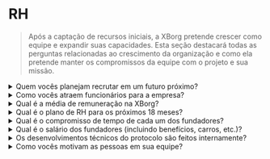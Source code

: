 # RH

> Após a captação de recursos iniciais, a XBorg pretende crescer como equipe e expandir suas capacidades. Esta seção destacará todas as perguntas relacionadas ao crescimento da organização e como ela pretende manter os compromissos da equipe com o projeto e sua missão.

<details>

<summary>Quem vocês planejam recrutar em um futuro próximo?</summary>

Como parte do nosso plano estratégico de crescimento, iniciamos o recrutamento de 2 a 3 engenheiros de software sênior no próximo trimestre (Q2 2023). Essa campanha de contratação é um passo crítico para realizar nosso abrangente plano de 18 meses, que define nossos planos e objetivos ambiciosos para o futuro.

</details>

<details>

<summary>Como vocês atraem funcionários para a empresa?</summary>

Na XBorg, reconhecemos que o sucesso da nossa empresa está na qualidade do talento que atraímos e mantemos. Para garantir que tenhamos acesso às mentes mais brilhantes e talentosas do setor, adotamos uma abordagem multifacetada para aquisição de talentos, aproveitando o poder da nossa comunidade, do site de carreiras da SwissBorg, de recomendações boca a boca e de um programa de indicações robusto. Conforme avançamos, estamos comprometidos em aprimorar e fortalecer nossas estratégias de divulgação para atrair perfis técnicos de alto nível para se juntarem à nossa equipe dinâmica e inovadora.

</details>

<details>

<summary>Qual é a média de remuneração na XBorg?</summary>

Na XBorg, implementamos uma estrutura de remuneração que apresenta uma remuneração média de **$3.200 USDC**, complementada por incentivos na forma de **tokens XBG**. Embora essa abordagem reflita nosso compromisso em alinhar os interesses dos membros da nossa equipe com os do ecossistema XBorg, é importante ressaltar que nossas taxas de remuneração permanecem abaixo dos padrões de mercado vigentes, refletindo o profundo envolvimento e dedicação dos membros da nossa equipe para o sucesso da nossa visão compartilhada. As remunerações para engenheiros de software são mais altas, variando de $4.000 USDC a $8.000 USDC.

</details>

<details>

<summary>Qual é o plano de RH para os próximos 18 meses?</summary>

Para expandir nossas capacidades operacionais e aprimorar o desempenho de nossa infraestrutura, estamos procurando contratar mais engenheiros, especificamente nas áreas de desenvolvimento de backend, engenharia de contratos inteligentes e DevOps. Pretendemos contratar 15 engenheiros altamente qualificados nos próximos 18 meses. Além da nossa equipe técnica, também planejamos contratar profissionais nas áreas de desenvolvimento de negócios, consultoria jurídica e contabilidade para apoiar o crescimento do protocolo. Emitiremos subsídios para desenvolvedores de terceiros à medida que aumentarmos o número de aplicações no ecossistema.

</details>

<details>

<summary>Qual é o compromisso de tempo de cada um dos fundadores?</summary>

Louis é o único fundador da XBorg, totalmente imerso em seu papel e dedicando sua atenção exclusiva ao mundo da XBorg, sem outros empreendimentos concorrentes disputando seu tempo e foco.

</details>

<details>

<summary>Qual é o salário dos fundadores (incluindo benefícios, carros, etc.)?</summary>

O salário do fundador é de **$3.000 USDC**, abaixo da média da equipe. Não há outros benefícios adicionais.

</details>

<details>

<summary>Os desenvolvimentos técnicos do protocolo são feitos internamente?</summary>

Na XBorg, acreditamos em desenvolver soluções técnicas internamente, utilizando a expertise de nossa equipe de engenharia dedicada. Consideramos a terceirização para contratados como uma solução de curto prazo, que não possui os benefícios do investimento de longo prazo nas capacidades de nossa própria equipe. Por isso, priorizamos a construção de nossa equipe interna e o estímulo ao seu crescimento para maximizar o valor de nossos desenvolvimentos técnicos.

</details>

<details>

<summary>Como vocês motivam as pessoas em sua equipe?</summary>

Para alinhar os interesses dos membros da nossa equipe com os do ecossistema XBorg, criamos uma estrutura de remuneração que combina remuneração em USDC com uma alocação de tokens XBG provenientes do suprimento de tokens da equipe. Essa abordagem incentiva e motiva nossos membros da equipe a alcançar nossos objetivos coletivos, ao mesmo tempo em que promove um senso de propriedade compartilhada e alinhamento de interesses.

</details>